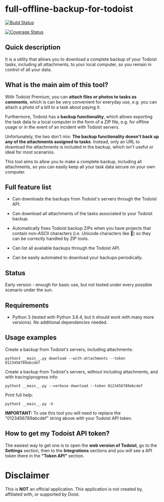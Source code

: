# full-offline-backup-for-todoist

[![Build Status](https://travis-ci.org/joanbm/full-offline-backup-for-todoist.svg?branch=master)](https://travis-ci.org/joanbm/full-offline-backup-for-todoist)

[![Coverage Status](https://coveralls.io/repos/github/joanbm/full-offline-backup-for-todoist/badge.svg)](https://coveralls.io/github/joanbm/full-offline-backup-for-todoist)

## Quick description

It is a utility that allows you to download a complete backup of your Todoist tasks, including all attachments, to your local computer, so you remain in control of all your data.

## What is the main aim of this tool?

With Todoist Premium, you can **attach files or photos to tasks as comments**, which is can be very convenient for everyday use, e.g. you can attach a photo of a bill to a task about paying it.

Furthermore, Todoist has a **backup functionality**, which allows exporting the task data to a local computer in the form of a ZIP file, e.g. for offline usage or in the event of an incident with Todoist servers.

Unfortunately, the two don't mix: **The backup functionality doesn't back up any of the attachments assigned to tasks**. Instead, only an URL to download the attachments is included in the backup, which isn't useful or ideal for most scenarios.

This tool aims to allow you to make a complete backup, including all attachments, so you can easily keep all your task data secure on your own computer.

## Full feature list

* Can downloads the backups from Todoist's servers through the Todoist API.

* Can download all attachments of the tasks associated to your Todoist backup.

* Automatically fixes Todoist backup ZIPs when you have projects that contain non-ASCII characters (i.e. Unicode characters like 💓) so they can be correctly handled by ZIP tools.

* Can list all available backups through the Todoist API.

* Can be easily automated to download your backups periodically.

## Status

Early version - enough for basic use, but not tested under every possible scenario under the sun.

## Requirements

* Python 3 (tested with Python 3.6.4, but it should work with many more versions). No additional dependencies needed.

## Usage examples

Create a backup from Todoist's servers, including attachments:

``python3 __main__.py download --with-attachments --token 0123456789abcdef``

Create a backup from Todoist's servers, without including attachments, and with tracing/progress info:

``python3 __main__.py --verbose download --token 0123456789abcdef``

Print full help:

``python3 __main__.py -h``

**IMPORTANT:** To use this tool you will need to replace the "0123456789abcdef" string above with your Todoist API token.

## How to get my Todoist API token?

The easiest way to get one is to open the **web version of Todoist**, go to the **Settings** section, then to the **Integrations** sections and you will see a API token there in the **"Token API"** section.

# Disclaimer

This is **NOT** an official application. This application is not created by, affiliated with, or supported by Doist.